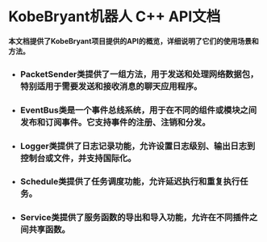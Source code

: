 # KobeBryant机器人 C++ API文档

#### 本文档提供了KobeBryant项目提供的API的概览，详细说明了它们的使用场景和方法。

- ### PacketSender类提供了一组方法，用于发送和处理网络数据包，特别适用于需要发送和接收消息的聊天应用程序。


- ### EventBus类是一个事件总线系统，用于在不同的组件或模块之间发布和订阅事件。它支持事件的注册、注销和分发。


- ### Logger类提供了日志记录功能，允许设置日志级别、输出日志到控制台或文件，并支持国际化。


- ### Schedule类提供了任务调度功能，允许延迟执行和重复执行任务。


- ### Service类提供了服务函数的导出和导入功能，允许在不同插件之间共享函数。